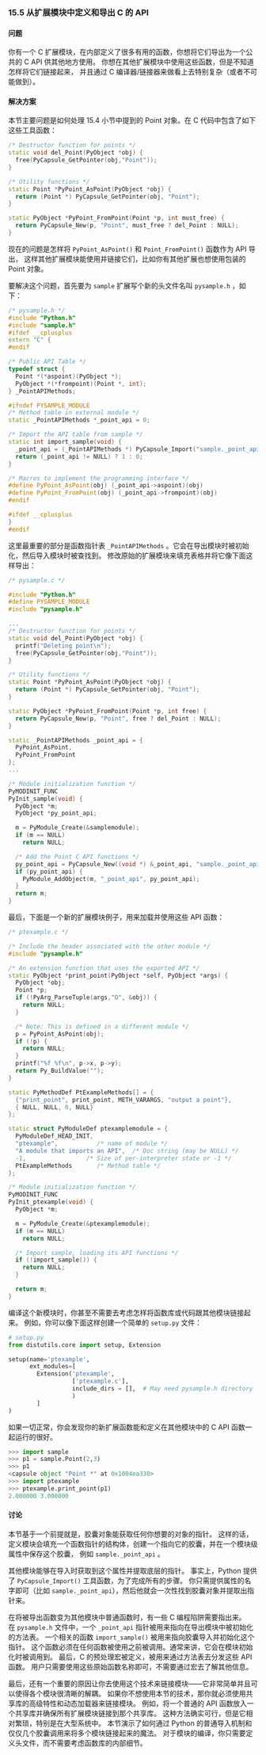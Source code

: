 ### 15.5 从扩展模块中定义和导出 C 的 API

#### 问题

你有一个 C 扩展模块，在内部定义了很多有用的函数，你想将它们导出为一个公共的 C API 供其他地方使用。 你想在其他扩展模块中使用这些函数，但是不知道怎样将它们链接起来， 并且通过 C 编译器/链接器来做看上去特别复杂（或者不可能做到）。

#### 解决方案

本节主要问题是如何处理 15.4 小节中提到的 Point 对象。在 C 代码中包含了如下这些工具函数：

```c++
/* Destructor function for points */
static void del_Point(PyObject *obj) {
  free(PyCapsule_GetPointer(obj,"Point"));
}

/* Utility functions */
static Point *PyPoint_AsPoint(PyObject *obj) {
  return (Point *) PyCapsule_GetPointer(obj, "Point");
}

static PyObject *PyPoint_FromPoint(Point *p, int must_free) {
  return PyCapsule_New(p, "Point", must_free ? del_Point : NULL);
}
```

现在的问题是怎样将 `PyPoint_AsPoint()` 和 `Point_FromPoint()` 函数作为 API 导出， 这样其他扩展模块能使用并链接它们，比如你有其他扩展也想使用包装的 Point 对象。

要解决这个问题，首先要为 `sample` 扩展写个新的头文件名叫 `pysample.h` ，如下：

```c++
/* pysample.h */
#include "Python.h"
#include "sample.h"
#ifdef __cplusplus
extern "C" {
#endif

/* Public API Table */
typedef struct {
  Point *(*aspoint)(PyObject *);
  PyObject *(*frompoint)(Point *, int);
} _PointAPIMethods;

#ifndef PYSAMPLE_MODULE
/* Method table in external module */
static _PointAPIMethods *_point_api = 0;

/* Import the API table from sample */
static int import_sample(void) {
  _point_api = (_PointAPIMethods *) PyCapsule_Import("sample._point_api",0);
  return (_point_api != NULL) ? 1 : 0;
}

/* Macros to implement the programming interface */
#define PyPoint_AsPoint(obj) (_point_api->aspoint)(obj)
#define PyPoint_FromPoint(obj) (_point_api->frompoint)(obj)
#endif

#ifdef __cplusplus
}
#endif
```

这里最重要的部分是函数指针表 `_PointAPIMethods` 。它会在导出模块时被初始化，然后导入模块时被查找到。 修改原始的扩展模块来填充表格并将它像下面这样导出：

```c++
/* pysample.c */

#include "Python.h"
#define PYSAMPLE_MODULE
#include "pysample.h"

...
/* Destructor function for points */
static void del_Point(PyObject *obj) {
  printf("Deleting point\n");
  free(PyCapsule_GetPointer(obj,"Point"));
}

/* Utility functions */
static Point *PyPoint_AsPoint(PyObject *obj) {
  return (Point *) PyCapsule_GetPointer(obj, "Point");
}

static PyObject *PyPoint_FromPoint(Point *p, int free) {
  return PyCapsule_New(p, "Point", free ? del_Point : NULL);
}

static _PointAPIMethods _point_api = {
  PyPoint_AsPoint,
  PyPoint_FromPoint
};
...

/* Module initialization function */
PyMODINIT_FUNC
PyInit_sample(void) {
  PyObject *m;
  PyObject *py_point_api;

  m = PyModule_Create(&samplemodule);
  if (m == NULL)
    return NULL;

  /* Add the Point C API functions */
  py_point_api = PyCapsule_New((void *) &_point_api, "sample._point_api", NULL);
  if (py_point_api) {
    PyModule_AddObject(m, "_point_api", py_point_api);
  }
  return m;
}
```

最后，下面是一个新的扩展模块例子，用来加载并使用这些 API 函数：

```c++
/* ptexample.c */

/* Include the header associated with the other module */
#include "pysample.h"

/* An extension function that uses the exported API */
static PyObject *print_point(PyObject *self, PyObject *args) {
  PyObject *obj;
  Point *p;
  if (!PyArg_ParseTuple(args,"O", &obj)) {
    return NULL;
  }

  /* Note: This is defined in a different module */
  p = PyPoint_AsPoint(obj);
  if (!p) {
    return NULL;
  }
  printf("%f %f\n", p->x, p->y);
  return Py_BuildValue("");
}

static PyMethodDef PtExampleMethods[] = {
  {"print_point", print_point, METH_VARARGS, "output a point"},
  { NULL, NULL, 0, NULL}
};

static struct PyModuleDef ptexamplemodule = {
  PyModuleDef_HEAD_INIT,
  "ptexample",           /* name of module */
  "A module that imports an API",  /* Doc string (may be NULL) */
  -1,                 /* Size of per-interpreter state or -1 */
  PtExampleMethods       /* Method table */
};

/* Module initialization function */
PyMODINIT_FUNC
PyInit_ptexample(void) {
  PyObject *m;

  m = PyModule_Create(&ptexamplemodule);
  if (m == NULL)
    return NULL;

  /* Import sample, loading its API functions */
  if (!import_sample()) {
    return NULL;
  }

  return m;
}
```

编译这个新模块时，你甚至不需要去考虑怎样将函数库或代码跟其他模块链接起来。 例如，你可以像下面这样创建一个简单的 `setup.py` 文件：

```python
# setup.py
from distutils.core import setup, Extension

setup(name='ptexample',
      ext_modules=[
        Extension('ptexample',
                  ['ptexample.c'],
                  include_dirs = [],  # May need pysample.h directory
                  )
        ]
)
```

如果一切正常，你会发现你的新扩展函数能和定义在其他模块中的 C API 函数一起运行的很好。

```python
>>> import sample
>>> p1 = sample.Point(2,3)
>>> p1
<capsule object "Point *" at 0x1004ea330>
>>> import ptexample
>>> ptexample.print_point(p1)
2.000000 3.000000
```

#### 讨论

本节基于一个前提就是，胶囊对象能获取任何你想要的对象的指针。 这样的话，定义模块会填充一个函数指针的结构体，创建一个指向它的胶囊，并在一个模块级属性中保存这个胶囊， 例如 `sample._point_api` 。

其他模块能够在导入时获取到这个属性并提取底层的指针。 事实上，Python 提供了 `PyCapsule_Import()` 工具函数，为了完成所有的步骤。 你只需提供属性的名字即可（比如 `sample._point_api`），然后他就会一次性找到胶囊对象并提取出指针来。

在将被导出函数变为其他模块中普通函数时，有一些 C 编程陷阱需要指出来。 在 `pysample.h` 文件中，一个 `_point_api` 指针被用来指向在导出模块中被初始化的方法表。 一个相关的函数 `import_sample()` 被用来指向胶囊导入并初始化这个指针。 这个函数必须在任何函数被使用之前被调用。通常来讲，它会在模块初始化时被调用到。 最后，C 的预处理宏被定义，被用来通过方法表去分发这些 API 函数。 用户只需要使用这些原始函数名称即可，不需要通过宏去了解其他信息。

最后，还有一个重要的原因让你去使用这个技术来链接模块——它非常简单并且可以使得各个模块很清晰的解耦。 如果你不想使用本节的技术，那你就必须使用共享库的高级特性和动态加载器来链接模块。 例如，将一个普通的 API 函数放入一个共享库并确保所有扩展模块链接到那个共享库。 这种方法确实可行，但是它相对繁琐，特别是在大型系统中。 本节演示了如何通过 Python 的普通导入机制和仅仅几个胶囊调用来将多个模块链接起来的魔法。 对于模块的编译，你只需要定义头文件，而不需要考虑函数库的内部细节。